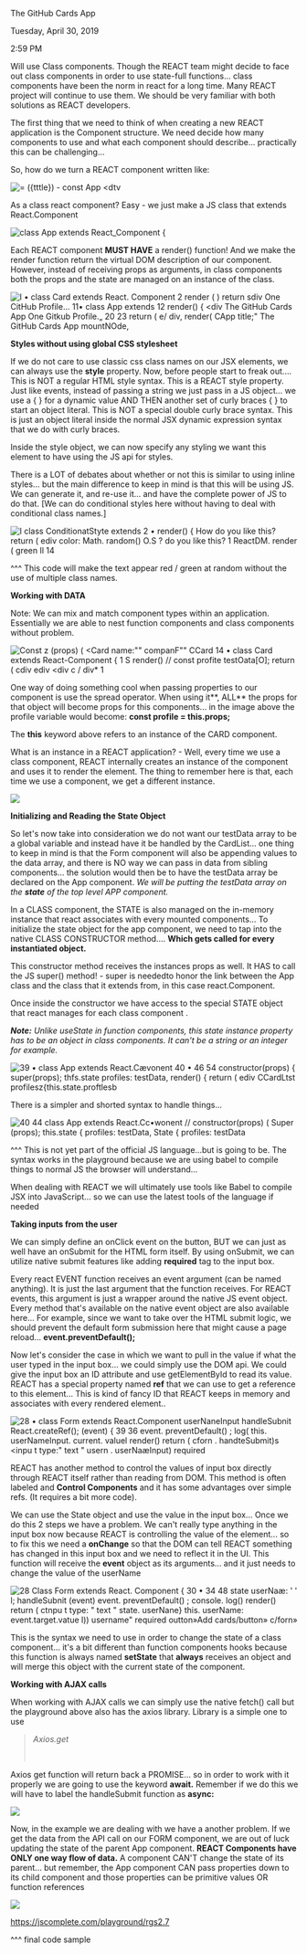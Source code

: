 The GitHub Cards App

Tuesday, April 30, 2019

2:59 PM

Will use Class components. Though the REACT team might decide to face out class components in order to use state-full functions... class components have been the norm in react for a long time. Many REACT project will continue to use them. We should be very familiar with both solutions as REACT developers.

The first thing that we need to think of when creating a new REACT application is the Component structure. We need decide how many components to use and what each component should describe... practically this can be challenging...

So, how do we turn a REACT component written like:

![= ({tttle}) - const App \<dtv ](002_The_GitHub_Cards_App_000.png)

As a class react component? Easy - we just make a JS class that extends React.Component

![class App extends React_Component { ](002_The_GitHub_Cards_App_001.png)

Each REACT component **MUST HAVE** a render() function! And we make the render function return the virtual DOM description of our component. However, instead of receiving props as arguments, in class components both the props and the state are managed on an instance of the class.

![I • class Card extends React. Component 2 render ( ) return sdiv One CitHub Profile\... 11• class App extends 12 render() { \<div The GitHub Cards App One Gitkub Profile.„ 20 23 return ( e/ div, render( CApp title;\" The GitHub Cards App mountNOde, ](002_The_GitHub_Cards_App_002.png)

**Styles without using global CSS stylesheet**

If we do not care to use classic css class names on our JSX elements, we can always use the **style** property. Now, before people start to freak out.... This is NOT a regular HTML style syntax. This is a REACT style property. Just like events, instead of passing a string we just pass in a JS object... we use a { } for a dynamic value AND THEN another set of curly braces { } to start an object literal. This is NOT a special double curly brace syntax. This is just an object literal inside the normal JSX dynamic expression syntax that we do with curly braces.

Inside the style object, we can now specify any styling we want this element to have using the JS api for styles.

There is a LOT of debates about whether or not this is similar to using inline styles... but the main difference to keep in mind is that this will be using JS. We can generate it, and re-use it... and have the complete power of JS to do that. [We can do conditional styles here without having to deal with conditional class names.]

![I class ConditionatStyte extends 2 • render() { How do you like this? return ( ediv color: Math. random() O.S ? do you like this? 1 ReactDM. render ( green Il 14 ](002_The_GitHub_Cards_App_003.png)

\^\^\^ This code will make the text appear red / green at random without the use of multiple class names.

**Working with DATA**

Note: We can mix and match component types within an application. Essentially we are able to nest function components and class components without problem.

![Const z (props) ( \<Card name:\"\" companF\"\" CCard 14 • class Card extends React-Component { 1 S render() // const profite testOata\[O\]; return ( cdiv ediv \<div c / div\* 1 ](002_The_GitHub_Cards_App_004.png)

One way of doing something cool when passing properties to our component is use the spread operator. When using it**, ALL** the props for that object will become props for this components... in the image above the profile variable would become: **const profile = this.props;**

The **this** keyword above refers to an instance of the CARD component.

What is an instance in a REACT application? - Well, every time we use a class component, REACT internally creates an instance of the component and uses it to render the element. The thing to remember here is that, each time we use a component, we get a different instance.

![](002_The_GitHub_Cards_App_005.png)

**Initializing and Reading the State Object**

So let\'s now take into consideration we do not want our testData array to be a global variable and instead have it be handled by the CardList... one thing to keep in mind is that the Form component will also be appending values to the data array, and there is NO way we can pass in data from sibling components... the solution would then be to have the testData array be declared on the App component. *We will be putting the testData array on the **state** of the top level APP component.*

In a CLASS component, the STATE is also managed on the in-memory instance that react associates with every mounted components... To initialize the state object for the app component, we need to tap into the native CLASS CONSTRUCTOR method.... **Which gets called for every instantiated object.**

This constructor method receives the instances props as well. It HAS to call the JS super() method! - super is neededto honor the link between the App class and the class that it extends from, in this case react.Component.

Once inside the constructor we have access to the special STATE object that react manages for each class component .

***Note:** Unlike useState in function components, this state instance property has to be an object in class components. It can\'t be a string or an integer for example.*

![39 • class App extends React.Cævonent 40 • 46 54 constructor(props) { super(props); thfs.state profiles: testData, render() { return ( ediv CCardLtst profilesz{this.state.proftlesb ](002_The_GitHub_Cards_App_006.png)

There is a simpler and shorted syntax to handle things...

![40 44 class App extends React.Cc•wonent // constructor(props) ( Super (props); this.state { profiles: testData, State { profiles: testData ](002_The_GitHub_Cards_App_007.png)

\^\^\^ This is not yet part of the official JS language...but is going to be. The syntax works in the playground because we are using babel to compile things to normal JS the browser will understand...

When dealing with REACT we will ultimately use tools like Babel to compile JSX into JavaScript... so we can use the latest tools of the language if needed

**Taking inputs from the user**

We can simply define an onClick event on the button, BUT we can just as well have an onSubmit for the HTML form itself. By using onSubmit, we can utilize native submit features like adding **required** tag to the input box.

Every react EVENT function receives an event argument (can be named anything). It is just the last argument that the function receives. For REACT events, this argument is just a wrapper around the native JS event object. Every method that\'s available on the native event object are also available here... For example, since we want to take over the HTML submit logic, we should prevent the default form submission here that might cause a page reload... **event.preventDefault();**

Now let\'s consider the case in which we want to pull in the value if what the user typed in the input box... we could simply use the DOM api. We could give the input box an ID attribute and use getElementById to read its value. REACT has a special property named **ref** that we can use to get a reference to this element... This is kind of fancy ID that REACT keeps in memory and associates with every rendered element..

![28 • class Form extends React.Component userNaneInput handleSubnit React.createRef(); (event) { 39 36 event. preventDefauIt() ; log( this. userNameInput. current. valuel render() return ( cforn . handteSubmit)s \<inpu t type:\" text \" usern . userNaæInput) required ](002_The_GitHub_Cards_App_008.png)

REACT has another method to control the values of input box directly through REACT itself rather than reading from DOM. This method is often labeled and **Control Components** and it has some advantages over simple refs. (It requires a bit more code).

We can use the State object and use the value in the input box... Once we do this 2 steps we have a problem. We can\'t really type anything in the input box now because REACT is controlling the value of the element... so to fix this we need a **onChange** so that the DOM can tell REACT something has changed in this input box and we need to reflect it in the UI. This function will receive the **event** object as its arguments... and it just needs to change the value of the userName

![28 Class Form extends React. Component { 30 • 34 48 state userNaæ: \' \' l; handleSubnit (event) event. preventDefault() ; console. log() render() return ( ctnpu t type: \" text \" state. userNane} this. userName: event.target.vatue l)) username\" required outton»Add cards/button» c/forn» ](002_The_GitHub_Cards_App_009.png)

This is the syntax we need to use in order to change the state of a class component... it\'s a bit different than function components hooks because this function is always named **setState** that **always** receives an object and will merge this object with the current state of the component.

**Working with AJAX calls**

When working with AJAX calls we can simply use the native fetch() call but the playground above also has the axios library. Library is a simple one to use

> *Axios.get*
>
>  

Axios get function will return back a PROMISE... so in order to work with it properly we are going to use the keyword **await.** Remember if we do this we will have to label the handleSubmit function as **async:**

![](002_The_GitHub_Cards_App_010.png)

Now, in the example we are dealing with we have a another problem. If we get the data from the API call on our FORM component, we are out of luck updating the state of the parent App component. **REACT Components have ONLY one way flow of data.** A component CAN\'T change the state of its parent... but remember, the App component CAN pass properties down to its child component and those properties can be primitive values OR function references

![](002_The_GitHub_Cards_App_011.png)

<https://jscomplete.com/playground/rgs2.7>

\^\^\^ final code sample
